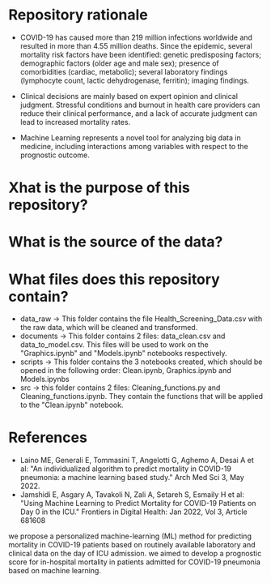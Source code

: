 # Repository rationale
- COVID-19 has caused more than 219 million infections worldwide and resulted in more than 4.55 million deaths. Since the epidemic, several mortality risk factors have been identified: genetic predisposing factors; demographic factors (older age and male sex); presence of comorbidities (cardiac, metabolic); several laboratory findings (lymphocyte count, lactic dehydrogenase, ferritin); imaging findings.

- Clinical decisions are mainly based on expert opinion and clinical judgment. Stressful conditions and burnout in health care providers can reduce their clinical performance, and a lack of accurate judgment can lead to increased mortality rates.

- Machine Learning represents a novel tool for analyzing big data in medicine, including interactions among variables with respect to the prognostic outcome. 

# Xhat is the purpose of this repository?

# What is the source of the data?

# What files does this repository contain?
- data_raw → This folder contains the file Health_Screening_Data.csv with the raw data, which will be cleaned and transformed.
- documents → This folder contains 2 files: data_clean.csv and data_to_model.csv. This files will be used to work on the "Graphics.ipynb" and "Models.ipynb" notebooks respectively.
- scripts → This folder contains the 3 notebooks created, which should be opened in the following order: Clean.ipynb, Graphics.ipynb and Models.ipynbs
- src → this folder contains 2 files: Cleaning_functions.py and Cleaning_functions.ipynb. They contain the functions that will be applied to the "Clean.ipynb" notebook.

# References
- Laino ME, Generali E, Tommasini T, Angelotti G, Aghemo A, Desai A et al: "An individualized algorithm to predict mortality in
COVID-19 pneumonia: a machine learning based study." Arch Med Sci 3, May 2022.
- Jamshidi E, Asgary A, Tavakoli N, Zali A, Setareh S, Esmaily H et al: "Using Machine Learning to Predict Mortality for COVID-19 Patients on Day 0 in the ICU." Frontiers in Digital Health: Jan 2022, Vol 3, Article 681608


we propose a personalized machine-learning (ML) method for predicting 
mortality in COVID-19 patients based on routinely available laboratory and clinical data on the day of ICU admission.
we aimed to develop a prognostic score for in-hospital mortality in patients admitted for COVID-19
pneumonia based on machine learning.
